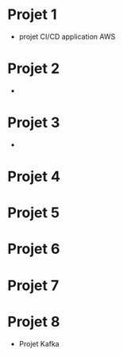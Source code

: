 # Projet 1
- projet CI/CD application AWS
# Projet 2
- 
# Projet 3
-
# Projet 4

# Projet 5

# Projet 6

# Projet 7

# Projet 8
- Projet Kafka 
